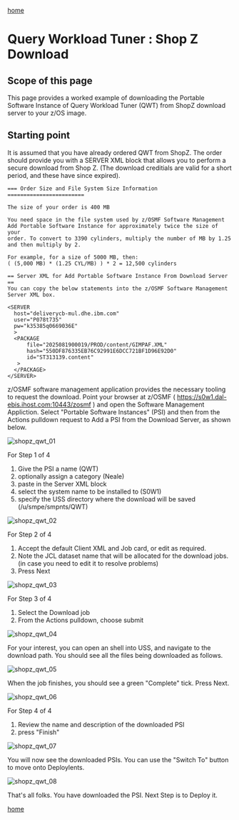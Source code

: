 [home](https://github.com/zeditor01/zowe_db2_tools/blob/main/docs/ZPDT_Build_Path.md)

# Query Workload Tuner : Shop Z Download

## Scope of this page

This page provides a worked example of downloading the Portable Software Instance of Query Workload Tuner (QWT) from ShopZ download server to your z/OS image.

## Starting point

It is assumed that you have already ordered QWT from ShopZ. The order should provide you with a SERVER XML block that allows you to perform a secure download from Shop Z. (The download creditials are valid for a short period, and these have since expired).

```
=== Order Size and File System Size Information ========================
                                                                        
The size of your order is 400 MB                                        
                                                                        
You need space in the file system used by z/OSMF Software Management    
Add Portable Software Instance for approximately twice the size of your 
order. To convert to 3390 cylinders, multiply the number of MB by 1.25  
and then multiply by 2.                                                 
                                                                        
For example, for a size of 5000 MB, then:                               
( (5,000 MB) * (1.25 CYL/MB) ) * 2 = 12,500 cylinders                   
                                                                        
== Server XML for Add Portable Software Instance From Download Server ==
You can copy the below statements into the z/OSMF Software Management   
Server XML box.                                                         
                                                                        
<SERVER                                                                 
  host="deliverycb-mul.dhe.ibm.com"                                     
  user="P078t735"                                                       
  pw="k35385q0669036E"                                                  
  >                                                                     
  <PACKAGE                                                              
      file="2025081900019/PROD/content/GIMPAF.XML"                      
      hash="550DF876335EB76C92991E6DCC721BF1D96E92D0"                   
      id="ST313139.content"                                             
   >                                                                    
  </PACKAGE>                                                            
</SERVER>     

```

z/OSMF software management application provides the necessary tooling to request the download. Point your browser at z/OSMF ( https://s0w1.dal-ebis.ihost.com:10443/zosmf ) and open the Software Management Appliction. Select "Portable Software Instances" (PSI) and then from the Actions pulldown request to Add a PSI from the Download Server, as shown below.

![shopz_qwt_01](/images/shopz_qwt_01.jpg)

For Step 1 of 4
1. Give the PSI a name (QWT)
2. optionally assign a category (Neale)
3. paste in the Server XML block
4. select the system name to be installed to (S0W1)
5. specify the USS directory where the download will be saved (/u/smpe/smpnts/QWT)

![shopz_qwt_02](/images/shopz_qwt_02.jpg)

For Step 2 of 4
1. Accept the default Client XML and Job card, or edit as required.
2. Note the JCL dataset name that will be allocated for the download jobs. (in case you need to edit it to resolve problems)
3. Press Next 

![shopz_qwt_03](/images/shopz_qwt_03.jpg)

For Step 3 of 4
1. Select the Download job
2. From the Actions pulldown, choose submit

![shopz_qwt_04](/images/shopz_qwt_04.jpg)

For your interest, you can open an shell into USS, and navigate to the download path. You should see all the files being downloaded as follows.

![shopz_qwt_05](/images/shopz_qwt_05.jpg)

When the job finishes, you should see a green "Complete" tick. Press Next.

![shopz_qwt_06](/images/shopz_qwt_06.jpg)

For Step 4 of 4
1. Review the name and description of the downloaded PSI
2. press "Finish"

![shopz_qwt_07](/images/shopz_qwt_07.jpg)

You will now see the downloaded PSIs. You can use the "Switch To" button to move onto Deploylents.

![shopz_qwt_08](/images/shopz_qwt_08.jpg)

That's all folks. You have downloaded the PSI. Next Step is to Deploy it.

[home](https://github.com/zeditor01/zowe_db2_tools/blob/main/docs/ZPDT_Build_Path.md)
